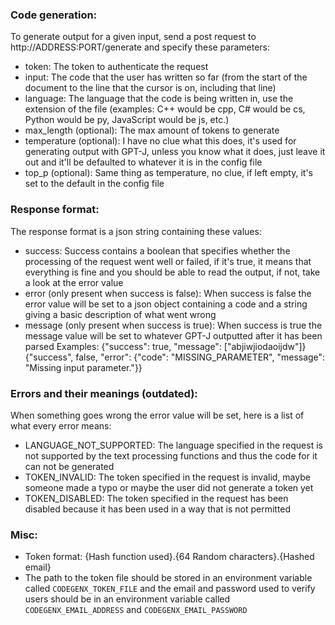 ### Code generation:
To generate output for a given input, send a post request to http://ADDRESS:PORT/generate and specify these parameters:
- token: The token to authenticate the request
- input: The code that the user has written so far (from the start of the document to the line that the cursor is on, including that line)
- language: The language that the code is being written in, use the extension of the file (examples: C++ would be cpp, C# would be cs, Python would be py, JavaScript would be js, etc.)
- max_length (optional): The max amount of tokens to generate
- temperature (optional): I have no clue what this does, it's used for generating output with GPT-J, unless you know what it does, just leave it out and it'll be defaulted to whatever it is in the config file
- top_p (optional): Same thing as temperature, no clue, if left empty, it's set to the default in the config file

### Response format:
The response format is a json string containing these values:
- success: Success contains a boolean that specifies whether the processing of the request went well or failed, if it's true, it means that everything is fine and you should be able to read the output, if not, take a look at the error value
- error (only present when success is false): When success is false the error value will be set to a json object containing a code and a string giving a basic description of what went wrong
- message (only present when success is true): When success is true the message value will be set to whatever GPT-J outputted after it has been parsed
Examples:
{"success": true, "message": ["abjiwjiodaoijdw"]}
{"success", false, "error": {"code": "MISSING_PARAMETER", "message": "Missing input parameter."}}

### Errors and their meanings (outdated):
When something goes wrong the error value will be set, here is a list of what every error means:
- LANGUAGE_NOT_SUPPORTED: The language specified in the request is not supported by the text processing functions and thus the code for it can not be generated
- TOKEN_INVALID: The token specified in the request is invalid, maybe someone made a typo or maybe the user did not generate a token yet
- TOKEN_DISABLED: The token specified in the request has been disabled because it has been used in a way that is not permitted

### Misc:
- Token format: {Hash function used}.{64 Random characters}.{Hashed email}
- The path to the token file should be stored in an environment variable called `CODEGENX_TOKEN_FILE` and the email and password used to verify users should be in an environment variable called `CODEGENX_EMAIL_ADDRESS` and `CODEGENX_EMAIL_PASSWORD`
